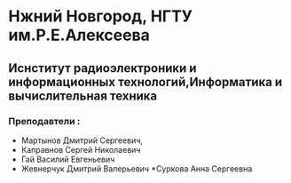 # Нжний Новгород, НГТУ им.Р.Е.Алексеева
## Иснститут радиоэлектроники и информационных технологий,Информатика и вычислительная техника
### Преподавтели :
* Мартынов Дмитрий Сергеевич,
* Каправнов Сергей Николаевич
* Гай Василий Евгеньевич
* Жевнерчук Дмитрий Валерьевич
*Суркова Анна Сергеевна
